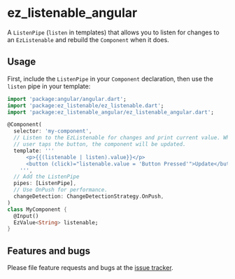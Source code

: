 # ez_listenable_angular

A `ListenPipe` (`listen` in templates) that allows you to listen for changes to
an `EzListenable` and rebuild the `Component` when it does.

## Usage

First, include the `ListenPipe` in your `Component` declaration, then use the
`listen` pipe in your template:

```dart
import 'package:angular/angular.dart';
import 'package:ez_listenable/ez_listenable.dart';
import 'package:ez_listenable_angular/ez_listenable_angular.dart';

@Component(
  selector: 'my-component',
  // Listen to the EzListenable for changes and print current value. When the
  // user taps the button, the component will be updated.
  template: '''
      <p>{{(listenable | listen).value}}</p>
      <button (click)="listenable.value = 'Button Pressed'">Update</button>
    ''',
  // Add the ListenPipe
  pipes: [ListenPipe],
  // Use OnPush for performance.
  changeDetection: ChangeDetectionStrategy.OnPush,
)
class MyComponent {
  @Input()
  EzValue<String> listenable;
}
```

## Features and bugs

Please file feature requests and bugs at the
[issue tracker](http://example.com/brianegan/ez_listenable).
